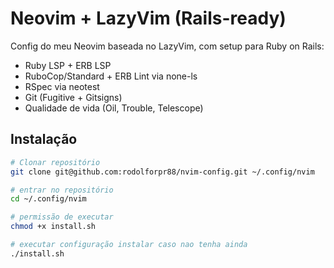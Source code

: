 # Neovim + LazyVim (Rails-ready)

Config do meu Neovim baseada no LazyVim, com setup para Ruby on Rails:
- Ruby LSP + ERB LSP
- RuboCop/Standard + ERB Lint via none-ls
- RSpec via neotest
- Git (Fugitive + Gitsigns)
- Qualidade de vida (Oil, Trouble, Telescope)

## Instalação
```bash
# Clonar repositório
git clone git@github.com:rodolforpr88/nvim-config.git ~/.config/nvim

# entrar no repositório
cd ~/.config/nvim

# permissão de executar
chmod +x install.sh

# executar configuração instalar caso nao tenha ainda
./install.sh
